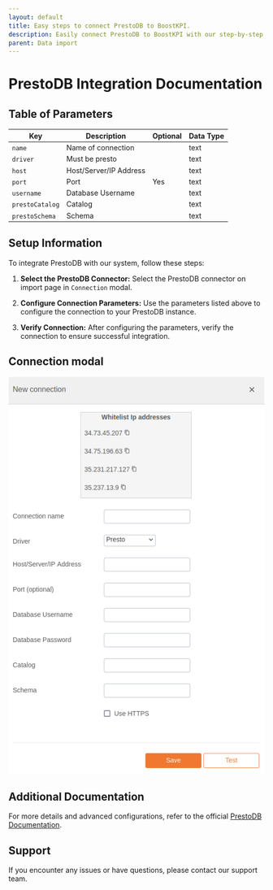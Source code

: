 ```yaml
---
layout: default
title: Easy steps to connect PrestoDB to BoostKPI.
description: Easily connect PrestoDB to BoostKPI with our step-by-step guide. Enable root-cause analysis and granular alerts on KPI changes.
parent: Data import
---
```


# PrestoDB Integration Documentation

## Table of Parameters

| Key             | Description            | Optional | Data Type |
|-----------------|------------------------|----------|-----------|
| `name`          | Name of connection     |          | text      |
| `driver`        | Must be presto         |          | text      |
| `host`          | Host/Server/IP Address |          | text      |
| `port`          | Port                   | Yes      | text      |
| `username`      | Database Username      |          | text      |
| `prestoCatalog` | Catalog                |          | text      |
| `prestoSchema`  | Schema                 |          | text      |

## Setup Information

To integrate PrestoDB with our system, follow these steps:

1. **Select the PrestoDB Connector:** Select the PrestoDB connector on import page in `Connection`
   modal.

2. **Configure Connection Parameters:** Use the parameters listed above to configure the connection
   to your PrestoDB instance.

3. **Verify Connection:** After configuring the parameters, verify the connection to ensure
   successful integration.

## Connection modal

![PrestoDB Integration](../../../images/integration/prestodb-integration.png)

## Additional Documentation

For more details and advanced configurations, refer to the
official [PrestoDB Documentation](https://prestodb.io/docs/current/overview.html).

## Support

If you encounter any issues or have questions, please contact our support team.
